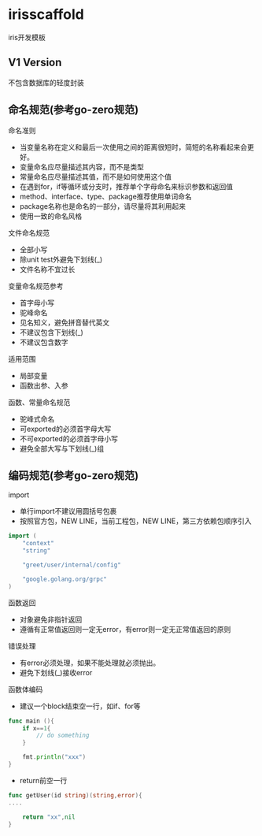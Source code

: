 # irisscaffold

iris开发模板

## V1 Version

不包含数据库的轻度封装

## 命名规范(参考go-zero规范)

命名准则
- 当变量名称在定义和最后一次使用之间的距离很短时，简短的名称看起来会更好。 
- 变量命名应尽量描述其内容，而不是类型
- 常量命名应尽量描述其值，而不是如何使用这个值
- 在遇到for，if等循环或分支时，推荐单个字母命名来标识参数和返回值
- method、interface、type、package推荐使用单词命名
- package名称也是命名的一部分，请尽量将其利用起来
- 使用一致的命名风格

文件命名规范
- 全部小写
- 除unit test外避免下划线(_)
- 文件名称不宜过长

变量命名规范参考
- 首字母小写
- 驼峰命名
- 见名知义，避免拼音替代英文
- 不建议包含下划线(_)
- 不建议包含数字

适用范围
- 局部变量
- 函数出参、入参

函数、常量命名规范
- 驼峰式命名
- 可exported的必须首字母大写
- 不可exported的必须首字母小写
- 避免全部大写与下划线(_)组


## 编码规范(参考go-zero规范)

import
- 单行import不建议用圆括号包裹
- 按照官方包，NEW LINE，当前工程包，NEW LINE，第三方依赖包顺序引入
```go
import (
    "context"
    "string"

    "greet/user/internal/config"

    "google.golang.org/grpc"
)
```

函数返回
- 对象避免非指针返回
- 遵循有正常值返回则一定无error，有error则一定无正常值返回的原则

错误处理
- 有error必须处理，如果不能处理就必须抛出。
- 避免下划线(_)接收error

函数体编码
- 建议一个block结束空一行，如if、for等
```go
func main (){
    if x==1{
        // do something
    }

    fmt.println("xxx")
}
```
- return前空一行
```go
func getUser(id string)(string,error){
....

    return "xx",nil
}
```